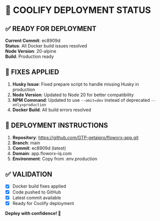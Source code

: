 # 🚀 COOLIFY DEPLOYMENT STATUS

## ✅ READY FOR DEPLOYMENT

**Current Commit**: ec8909d  
**Status**: All Docker build issues resolved  
**Node Version**: 20-alpine  
**Build**: Production ready  

## 🔧 FIXES APPLIED

1. **Husky Issue**: Fixed prepare script to handle missing Husky in production
2. **Node Version**: Updated to Node 20 for better compatibility
3. **NPM Command**: Updated to use `--omit=dev` instead of deprecated `--only=production`
4. **Docker Build**: All build errors resolved

## 🎯 DEPLOYMENT INSTRUCTIONS

1. **Repository**: https://github.com/GTP-getaipro/floworx-app.git
2. **Branch**: main
3. **Commit**: ec8909d (latest)
4. **Domain**: app.floworx-iq.com
5. **Environment**: Copy from .env.production

## ✅ VALIDATION

- [x] Docker build fixes applied
- [x] Code pushed to GitHub
- [x] Latest commit available
- [x] Ready for Coolify deployment

**Deploy with confidence! 🎉**
